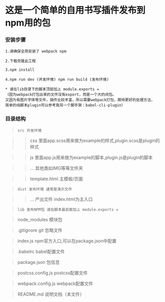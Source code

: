 # 这是一个简单的自用书写插件发布到npm用的包

### 安装步骤

    1.请确保全局安装了 webpack npm

    2.下载克隆此工程

    3.npm install

    4.npm run dev (开发环境) npm run build (发布环境)
    
    * 请在lib目录下的脚本顶部加上 module.exports = 
    （因为webpack打包出来的文件没有export，而是一个大的闭包。
    又因为有图片字体等文件，插件比较丰富，所以需要webpack打包，期待更好的处理方法，
    简单的纯脚本plugin可以参考我另一个脚手架：babel-cli-plugin）

### 目录结构

> `src 开发环境`

>> css 里面app.scss用来做为example的样式,plugin.scss是plugin的样式

>> js 里面app.js用来做为example的脚本,plugin.js是plugin的脚本

>> ... 其他类如IMG等等文件夹

>> template.html 主模板/页面

> `dist 发布环境 通常是演示文件`

>> ... 产出文件 index.html为主入口

> `lib 发布NPM包 请在脚本最前面加上 module.exports = `

> node_modules 模块包

> .gitignore git 忽略文件

> index.js npm官方入口,可以在package.json中配置

> .babelrc babel配置文件

> package.json 包信息

> postcss.config.js postcss配置文件

> webpack.config.js webpack配置文件

> README.md 说明文档（本文件）

